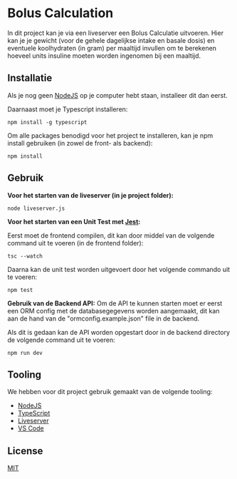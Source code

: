# Bolus Calculation

In dit project kan je via een liveserver een Bolus Calculatie uitvoeren. Hier kan je je gewicht (voor de gehele dagelijkse intake en basale dosis) en eventuele koolhydraten (in gram) per maaltijd invullen om te berekenen hoeveel units insuline moeten worden ingenomen bij een maaltijd.

## Installatie

Als je nog geen [NodeJS](https://nodejs.org/en/download/) op je computer hebt staan, installeer dit dan eerst.

Daarnaast moet je Typescript installeren:
```properties
npm install -g typescript
```

Om alle packages benodigd voor het project te installeren, kan je npm install gebruiken (in zowel de front- als backend):
```properties
npm install
```

## Gebruik

**Voor het starten van de liveserver (in je project folder):**
```properties
node liveserver.js
```
**Voor het starten van een Unit Test met [Jest](https://jestjs.io/):**

Eerst moet de frontend compilen, dit kan door middel van de volgende command uit te voeren (in de frontend folder):
```properties
tsc --watch
```
Daarna kan de unit test worden uitgevoert door het volgende commando uit te voeren:
```properties
npm test
```
**Gebruik van de Backend API:**
Om de API te kunnen starten moet er eerst een ORM config met de databasegegevens worden aangemaakt, dit kan aan de hand van de "ormconfig.example.json" file in de backend.

Als dit is gedaan kan de API worden opgestart door in de backend directory de volgende command uit te voeren:
```properties
npm run dev
```

## Tooling
We hebben voor dit project gebruik gemaakt van de volgende tooling:
- [NodeJS](https://nodejs.org/en/download/)
- [TypeScript](https://www.typescriptlang.org/)
- [Liveserver](https://www.npmjs.com/package/live-server)
- [VS Code](https://code.visualstudio.com/)

## License
[MIT](https://choosealicense.com/licenses/mit/)
